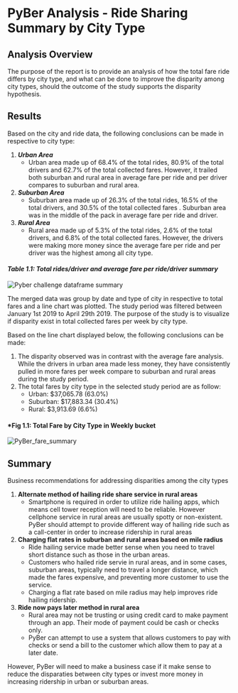 # **PyBer Analysis - Ride Sharing Summary by City Type**
## **Analysis Overview**

The purpose of the report is to provide an analysis of how the total fare ride differs by city type, and what can be done to improve the disparity among city types, should the outcome of the study supports the disparity hypothesis. 

## **Results**

Based on the city and ride data, the following conclusions can be made in respective to city type:

1. ***Urban Area***
   - Urban area made up of 68.4% of the total rides, 80.9% of the total drivers and 62.7% of the total collected fares. However, it trailed both suburban and rural area in average fare per ride and per driver compares to suburban and rural area.
2. ***Suburban Area***
   - Suburban area made up of 26.3% of the total rides, 16.5% of the total drivers, and 30.5% of the total collected fares . Suburban area was in the middle of the pack in average fare per ride and driver. 
3. ***Rural Area***
   - Rural area made up of 5.3% of the total rides, 2.6% of the total drivers, and 6.8% of the total collected fares. However, the drivers were making more money since the average fare per ride and per driver was the highest among all city type.
#### *Table 1.1: Total rides/driver and average fare per ride/driver summary*
![Pyber challenge dataframe summary](https://user-images.githubusercontent.com/70525492/95369069-8a1cdd80-089c-11eb-9d34-1b41ad055807.png)

The merged data was group by date and type of city in respective to total fares and a line chart was plotted. The study period was filtered between January 1st 2019 to April 29th 2019. The purpose of the study is to visualize if disparity exist in total collected fares per week by city type.  

Based on the line chart displayed below, the following conclusions can be made:

1. The disparity observed was in contrast with the average fare analysis. While the drivers in urban area made less money, they have consistently pulled in more fares per week compare to suburban and rural areas during the study period.   
2. The total fares by city type in the selected study period are as follow:
   - Urban: $37,065.78 (63.0%)
   - Suburban: $17,883.34 (30.4%)
   - Rural: $3,913.69 (6.6%)

#### *Fig 1.1: Total Fare by City Type in Weekly bucket
![PyBer_fare_summary](https://user-images.githubusercontent.com/70525492/95600528-e7896980-0a17-11eb-9b9c-4224b1fb64c4.png)


## **Summary**
Business recommendations for addressing disparities among the city types
1. **Alternate method of hailing ride share service in rural areas**
   - Smartphone is required in order to utilize ride hailing apps, which means cell tower reception will need to be reliable. However cellphone service in rural areas are usually spotty or non-existent. PyBer should attempt to provide different way of hailing ride such as a call-center in order to increase ridership in rural areas
2. **Charging flat rates in suburban and rural areas based on mile radius**
   - Ride hailing service made better sense when you need to travel short distance such as those in the urban areas. 
   - Customers who hailed ride servie in rural areas, and in some cases, suburban areas, typically need to travel a longer distance, which made the fares expensive, and preventing more customer to use the service. 
   - Charging a flat rate based on mile radius may help improves ride hailing ridership. 
3. **Ride now pays later method in rural area**
   - Rural area may not be trusting or using credit card to make payment through an app. Their mode of payment could be cash or checks only.
   - PyBer can attempt to use a system that allows customers to pay with checks or send a bill to the customer which allow them to pay at a later date.

However, PyBer will need to make a business case if it make sense to reduce the disparaties between city types or invest more money in increasing ridership in urban or suburban areas.


